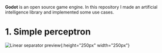 **Godot** is an open source game engine. In this repository I made an artificial intelligence library and implemented some use cases.

# 1. Simple perceptron
![Linear separator preview](1.%20Perceptron/preview.gif){:height="250px" width="250px"}
